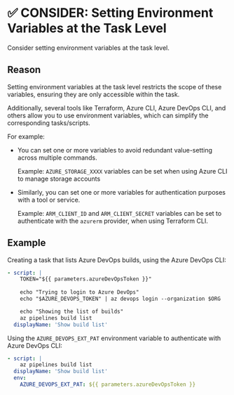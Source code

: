# ✅ CONSIDER: Setting Environment Variables at the Task Level

Consider setting environment variables at the task level.

## Reason

Setting environment variables at the task level restricts the scope of these
variables, ensuring they are only accessible within the task.

Additionally, several tools like Terraform, Azure CLI, Azure DevOps CLI, and
others allow you to use environment variables, which can simplify the
corresponding tasks/scripts.

For example:

- You can set one or more variables to avoid redundant value-setting across
multiple commands.

  Example: `AZURE_STORAGE_XXXX` variables can be set when using
Azure CLI to manage storage accounts

- Similarly, you can set one or more variables for authentication purposes with
a tool or service.

  Example: `ARM_CLIENT_ID` and `ARM_CLIENT_SECRET` variables can be set to
  authenticate with the `azurerm` provider, when using Terraform CLI.

## Example

Creating a task that lists Azure DevOps builds, using the Azure DevOps CLI:

```yaml
- script: |
    TOKEN="${{ parameters.azureDevOpsToken }}"
    
    echo "Trying to login to Azure DevOps"
    echo "$AZURE_DEVOPS_TOKEN" | az devops login --organization $ORG

    echo "Showing the list of builds"
    az pipelines build list
  displayName: 'Show build list'
```

Using the `AZURE_DEVOPS_EXT_PAT` environment variable to authenticate with Azure
DevOps CLI:

```yaml
- script: |
    az pipelines build list
  displayName: 'Show build list'
  env:
    AZURE_DEVOPS_EXT_PAT: ${{ parameters.azureDevOpsToken }}
```
